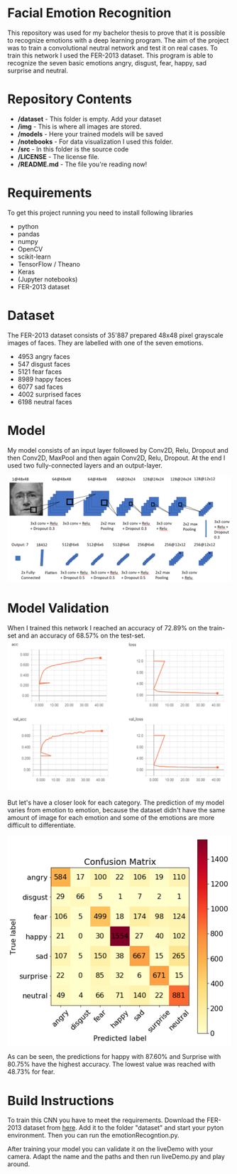 # Facial Emotion Recognition


This repository was used for my bachelor thesis to prove that it is possible to recognize emotions with a deep learning program. The aim of the project was to train a convolutional neutral network and test it on real cases. To train this network I used the FER-2013 dataset. This program is able to recognize the seven basic emotions angry, disgust, fear, happy, sad surprise and neutral.


Repository Contents
============
* **/dataset** - This folder is empty. Add your dataset
* **/img** - This is where all images are stored.
* **/models** - Here your trained models will be saved
* **/notebooks** - For data visualization I used this folder.
* **/src** - In this folder is the source code
* **/LICENSE** - The license file.
* **/README.md** - The file you're reading now!


Requirements
============
To get this project running you need to install following libraries
* python
* pandas
* numpy
* OpenCV
* scikit-learn
* TensorFlow / Theano
* Keras
* (Jupyter notebooks)
* FER-2013 dataset


Dataset
=======
The FER-2013 dataset consists of 35'887 prepared 48x48 pixel grayscale images of faces. They are labelled with one of the seven emotions.

* 4953 angry faces
* 547 disgust faces
* 5121 fear faces
* 8989 happy faces
* 6077 sad faces
* 4002 surprised faces
* 6198 neutral faces


Model
=====
My model consists of an input layer followed by Conv2D, Relu, Dropout and then Conv2D, MaxPool and then again Conv2D, Relu, Dropout. At the end I used two fully-connected layers and an output-layer.

![alt text][pic1]

[pic1]: https://github.com/Risnar/Facial-Emotion-Recognition/blob/master/img/CNN-Model.png "My CNN-Model"


Model Validation
================
When I trained this network I reached an accuracy of 72.89% on the train-set and an accuracy of 68.57% on the test-set.
![alt text][pic2]

[pic2]: https://github.com/Risnar/Facial-Emotion-Recognition/blob/master/img/graphs.png "Loss and Accuracy Diagram"


But let's have a closer look for each category. The prediction of my model varies from emotion to emotion, because the dataset didn't have the same amount of image for each emotion and some of the emotions are more difficult to differentiate.

![alt text][pic3]

[pic3]: https://github.com/Risnar/Facial-Emotion-Recognition/blob/master/img/confusionMatrix_val.png "Confusion Matrix"

As can be seen, the predictions for happy with 87.60% and Surprise with 80.75% have the highest accuracy. The lowest value was reached with 48.73% for fear.


Build Instructions
==================

To train this CNN you have to meet the requirements. Download the FER-2013 dataset from [here](https://www.kaggle.com/c/challenges-in-representation-learning-facial-expression-recognition-challenge/data "FER-2013 challenge"). Add it to the folder "dataset" and start your pyton environment. Then you can run the emotionRecogntion.py.

After training your model you can validate it on the liveDemo with your camera. Adapt the name and the paths and then run liveDemo.py and play around.
